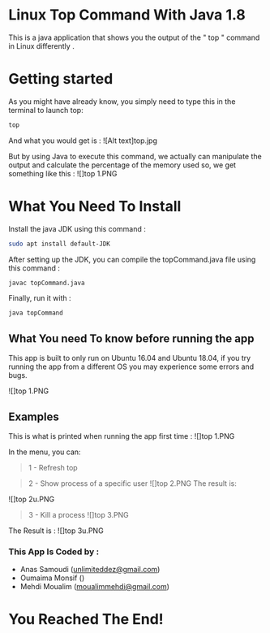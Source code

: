 # Linux Top Command With Java 1.8
   
   
    
    
 This is a java application that shows you the output of the "  top " command in Linux differently .
    
    

# Getting started

  As you might have already know, you simply need to type this in the terminal to launch top: 

```sh
top
```
And what you would get is :
![Alt text]top.jpg



But by using Java to execute this command, we actually can manipulate the output and calculate the percentage of the memory used so, we get something like this : 
![]top 1.PNG








# What You Need To Install


Install the java JDK using this command : 

```sh
sudo apt install default-JDK
```

After setting up the JDK, you can compile the topCommand.java file using this command :

```sh
javac topCommand.java
```

Finally, run it with :

```sh
java topCommand
```

## What You need To know before running the app

This app is built to only run on Ubuntu 16.04 and Ubuntu 18.04, if you try running the app from a different OS you may experience some errors and bugs.

![]top 1.PNG

## Examples

This is what is printed when running the app first time :
![]top 1.PNG


In the menu, you can:
> 1 -   Refresh top

> 2 -        Show process of a specific user
![]top 2.PNG
The result is:

![]top 2u.PNG
> 3 - Kill a process
![]top 3.PNG

The Result is :
![]top 3u.PNG

### This App Is Coded by : 

 - Anas Samoudi (unlimiteddez@gmail.com)
 - Oumaima Monsif ()
 - Mehdi Moualim (moualimmehdi@gmail.com)
 
 
 # You Reached The End! 
